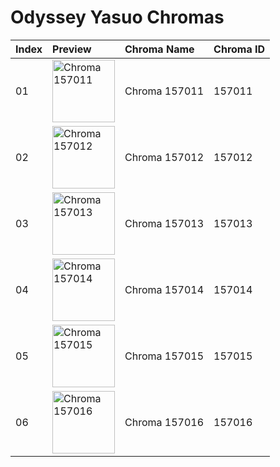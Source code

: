 # Odyssey Yasuo Chromas

| Index | Preview | Chroma Name | Chroma ID |
|:---|:---|:---|:---|
| 01 | <img src='https://raw.communitydragon.org/latest/plugins/rcp-be-lol-game-data/global/default/v1/champion-chroma-images/157/157011.png' alt='Chroma 157011' width='100'> | Chroma 157011 | 157011 |
| 02 | <img src='https://raw.communitydragon.org/latest/plugins/rcp-be-lol-game-data/global/default/v1/champion-chroma-images/157/157012.png' alt='Chroma 157012' width='100'> | Chroma 157012 | 157012 |
| 03 | <img src='https://raw.communitydragon.org/latest/plugins/rcp-be-lol-game-data/global/default/v1/champion-chroma-images/157/157013.png' alt='Chroma 157013' width='100'> | Chroma 157013 | 157013 |
| 04 | <img src='https://raw.communitydragon.org/latest/plugins/rcp-be-lol-game-data/global/default/v1/champion-chroma-images/157/157014.png' alt='Chroma 157014' width='100'> | Chroma 157014 | 157014 |
| 05 | <img src='https://raw.communitydragon.org/latest/plugins/rcp-be-lol-game-data/global/default/v1/champion-chroma-images/157/157015.png' alt='Chroma 157015' width='100'> | Chroma 157015 | 157015 |
| 06 | <img src='https://raw.communitydragon.org/latest/plugins/rcp-be-lol-game-data/global/default/v1/champion-chroma-images/157/157016.png' alt='Chroma 157016' width='100'> | Chroma 157016 | 157016 |
